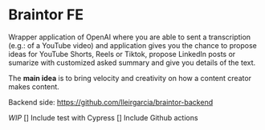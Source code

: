 # Braintor FE

Wrapper application of OpenAI where you are able to sent a transcription (e.g.: of a YouTube video) and application gives you the chance to 
propose ideas for YouTube Shorts, Reels or Tiktok, propose LinkedIn posts or sumarize with customized asked summary and give you details of the text.

The **main idea** is to bring velocity and creativity on how a content creator makes content.

Backend side: https://github.com/lleirgarcia/braintor-backend


*WIP*
[] Include test with Cypress
[] Include Github actions
